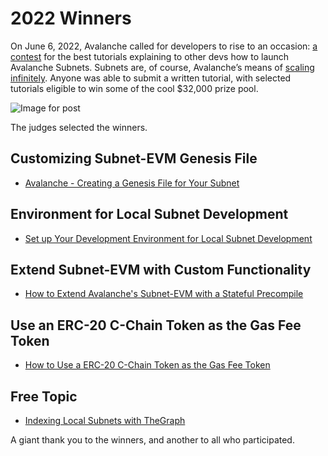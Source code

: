# 2022 Winners

On June 6, 2022, Avalanche called for developers to rise to an occasion: [a
contest](https://medium.com/avalancheavax/avalanche-launches-subnet-tutorial-contest-with-32k-in-prizes-e8c81c731f2a)
for the best tutorials explaining to other devs how to launch Avalanche Subnets.
Subnets are, of course, Avalanche’s means of [scaling
infinitely](https://medium.com/avalancheavax/its-time-infinitely-scale-with-subnets-ab7cc91efa7f).
Anyone was able to submit a written tutorial, with selected tutorials eligible
to win some of the cool $32,000 prize pool.

![Image for post](/img/subnet-tutorial-winners.png)

The judges selected the winners.

## Customizing Subnet-EVM Genesis File

- [Avalanche - Creating a Genesis File for Your Subnet](./2022/avax-subnet-customization/README.md)

## Environment for Local Subnet Development

- [Set up Your Development Environment for Local Subnet Development](./2022/local-subnet-development/README.md)

## Extend Subnet-EVM with Custom Functionality

- [How to Extend Avalanche's Subnet-EVM with a Stateful Precompile](./2022/red-dev-ecrecover-x-chain/README.md)

## Use an ERC-20 C-Chain Token as the Gas Fee Token

- [How to Use a ERC-20 C-Chain Token as the Gas Fee Token](./2022/erc20-as-subnet-gas-token/README.md)

## Free Topic

- [Indexing Local Subnets with TheGraph](./2022/avalanche-theGraph-index/README.md)

A giant thank you to the winners, and another to all who participated.
